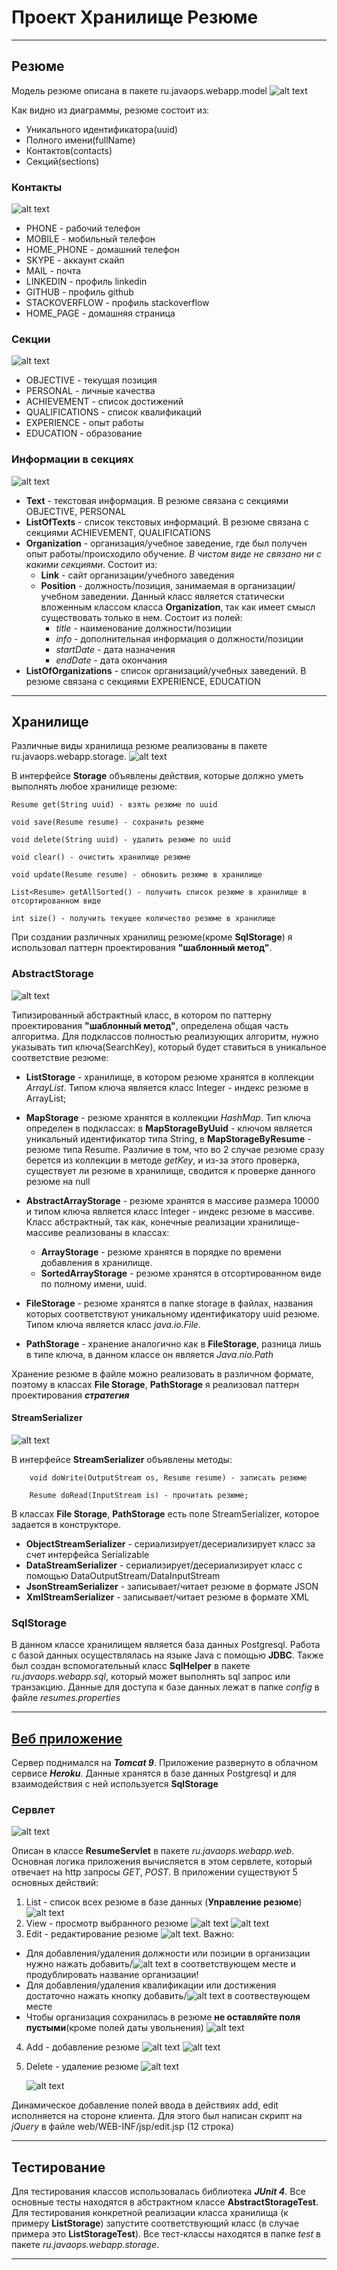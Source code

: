 # Проект Хранилище Резюме
***
## Резюме
Модель резюме описана в пакете ru.javaops.webapp.model
![alt text](img/resume_model.png)

Как видно из диаграммы, резюме состоит из:
* Уникального идентификатора(uuid)
* Полного имени(fullName)
* Контактов(contacts)
* Секций(sections)

### Контакты
![alt text](img/contact.png)
* PHONE - рабочий телефон
* MOBILE - мобильный телефон
* HOME_PHONE - домашний телефон
* SKYPE - аккаунт скайп
* MAIL - почта
* LINKEDIN - профиль linkedin
* GITHUB - профиль github
* STACKOVERFLOW - профиль stackoverflow
* HOME_PAGE - домашняя страница

### Секции
![alt text](img/section.png)
* OBJECTIVE - текущая позиция
* PERSONAL - личные качества
* ACHIEVEMENT - список достижений
* QUALIFICATIONS - список квалификаций
* EXPERIENCE - опыт работы
* EDUCATION - образование

### Информации в секциях
![alt text](img/section_info.png)
* **Text** - текстовая информация. В резюме связана с секциями OBJECTIVE, PERSONAL
* **ListOfTexts** - список текстовых информаций. В резюме связана с секциями ACHIEVEMENT,
    QUALIFICATIONS
* **Organization** - организация/учебное заведение, где был получен опыт работы/происходило обучение.
*В чистом виде не связано ни с какими секциями*. Состоит из:
  * **Link** - сайт организации/учебного заведения
  * **Position** - должность/позиция, занимаемая в организации/учебном заведении. Данный класс является
    статически вложенным классом класса **Organization**, так как имеет смысл существовать только в нем.
    Состоит из полей:
    * *title* - наименование должности/позиции
    * *info* - дополнительная информация о должности/позиции
    * *startDate* - дата назначения
    * *endDate* - дата окончания 
* **ListOfOrganizations** - список организаций/учебных заведений. В резюме связана с секциями
    EXPERIENCE, EDUCATION
  
***
## Хранилище

 Различные виды хранилища резюме реализованы в пакете ru.javaops.webapp.storage.
![alt text](img/storage.png)
 
В интерфейсе **Storage** объявлены действия, которые должно уметь выполнять любое
хранилище резюме:
~~~
Resume get(String uuid) - взять резюме по uuid
~~~
~~~
void save(Resume resume) - сохранить резюме
~~~
~~~
void delete(String uuid) - удалить резюме по uuid
~~~
~~~
void clear() - очистить хранилище резюме
~~~
~~~
void update(Resume resume) - обновить резюме в хранилище
~~~
~~~
List<Resume> getAllSorted() - получить список резюме в хранилище в отсортированном виде
~~~
~~~
int size() - получить текущее количество резюме в хранилище
~~~

При создании различных хранилищ резюме(кроме **SqlStorage**) я использовал паттерн 
проектирования **"шаблонный метод"**.

### AbstractStorage
![alt text](img/abstract_storage.png)

Типизированный абстрактный класс, в котором по паттерну проектирования **"шаблонный метод"**, определена общая
часть алгоритма. Для подклассов полностью реализующих алгоритм,
нужно указывать тип ключа(SearchKey), который будет ставиться в уникальное
соответствие резюме:

* **ListStorage** - хранилище, в котором резюме хранятся в коллекции *ArrayList*. 
Типом ключа является класс Integer - индекс резюме в ArrayList;

* **MapStorage** - резюме хранятся в коллекции *HashMap*. Тип ключа определен
в подклассах: в **MapStorageByUuid** - ключом является уникальный 
идентификатор типа String, в **MapStorageByResume** - резюме типа Resume.
Различие в том, что во 2 случае резюме сразу берется из коллекции в методе 
*getKey*, и из-за этого проверка, существует ли резюме в хранилище, сводится к
проверке данного резюме на null

* **AbstractArrayStorage** - резюме хранятся в массиве размера 10000 и типом ключа
является класс Integer - индекс резюме в массиве. Класс абстрактный, так 
как, конечные реализации хранилище-массиве реализованы в классах:
  * **ArrayStorage** - резюме хранятся в порядке по времени добавления в 
    хранилище. 
  * **SortedArrayStorage** - резюме хранятся в отсортированном виде по полному
    имени, uuid.
  
* **FileStorage** - резюме хранятся в папке storage в файлах, названия которых
  соответствуют уникальному идентификатору uuid резюме. Типом ключа является 
  класс *java.io.File*.
  
* **PathStorage** - хранение аналогично как в **FileStorage**, разница лишь в типе ключа,
 в данном классе он является *Java.nio.Path*
  
Хранение резюме в файле можно реализовать в различном формате, поэтому в классах
**File Storage**, **PathStorage** я реализовал паттерн проектирования ***стратегия***

#### StreamSerializer
![alt text](img/stream_serializer.png)

В интерфейсе **StreamSerializer** объявлены методы:
~~~
    void doWrite(OutputStream os, Resume resume) - записать резюме
~~~
~~~
    Resume doRead(InputStream is) - прочитать резюме;
~~~

В классах **File Storage**, **PathStorage** есть поле StreamSerializer, которое задается в 
конструкторе.

* **ObjectStreamSerializer** - сериализирует/десериализирует класс за счет интерфейса
  Serializable
* **DataStreamSerializer** - сериализирует/десериализирует класс с помощью
  DataOutputStream/DataInputStream
* **JsonStreamSerializer** - записывает/читает резюме в формате JSON
* **XmlStreamSerializer** - записывает/читает резюме в формате XML

### SqlStorage

В данном классе хранилищем является база данных Postgresql. 
Работа с базой данных осуществлялась на языке Java с помощью **JDBC**. Также был
создан вспомогательный класс **SqlHelper** в пакете *ru.javaops.webapp.sql*, который
может выполнять sql запрос или транзакцию. Данные для доступа к базе данных лежат в папке
*config* в файле *resumes.properties* 
***
## [Веб приложение](https://resumestorageapp.herokuapp.com/) 
Сервер поднимался на ***Tomcat 9***. Приложение развернуто в облачном сервисе ***Heroku***.
Данные хранятся в базе данных Postgresql и для взаимодействия с ней используется **SqlStorage**
### Сервлет
![alt text](img/resume_servlet.png)

Описан в классе **ResumeServlet** в пакете *ru.javaops.webapp.web*. Основная логика
приложения вычисляется в этом сервлете, который отвечает на http запросы *GET*, *POST*.
В приложении существуют 5 основных действий:
1. List - список всех резюме в базе данных (**Управление резюме**)
   ![alt text](img/list_page.png)
2. View - просмотр выбранного резюме ![alt text](img/view.png)
   ![alt text](img/view_page.png)
3. Edit - редактирование резюме ![alt text](img/pencil.png).
   Важно:
* Для добавления/удаления должности или позиции в организации нужно нажать добавить/![alt text](img/delete.png) в соответствующем 
  месте и продублировать название организации!
* Для добавления/удаления квалификации или достижения достаточно нажать кнопку добавить/![alt text](img/delete.png) в соотвествующем 
  месте
* Чтобы организация сохранилась в резюме **не оставляйте поля пустыми**(кроме
  полей даты увольнения) 
   ![alt text](img/edit_page.png)
4. Add - добавление резюме ![alt text](img/add.png)
   ![alt text](img/add_page.png)
5. Delete - удаление резюме ![alt text](img/delete.png)
   
   ![alt text](img/delete_page.png)

Динамическое добавление полей ввода в действиях add, edit исполняется на стороне
клиента. Для этого был написан скрипт на *jQuery* в файле web/WEB-INF/jsp/edit.jsp (12 строка)
***
## Тестирование
Для тестирования классов использовалась библиотека ***JUnit 4***.
Все основные тесты находятся в абстрактном классе **AbstractStorageTest**. Для тестирования конкретной 
реализации класса хранилища (к примеру **ListStorage**) запустите соответствующий класс 
(в случае примера это **ListStorageTest**). Все тест-классы находятся в папке *test* в пакете 
*ru.javaops.webapp.storage*.
***